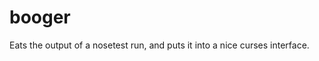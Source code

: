 booger
================================================================================
Eats the output of a nosetest run, and puts it into a nice curses interface.
